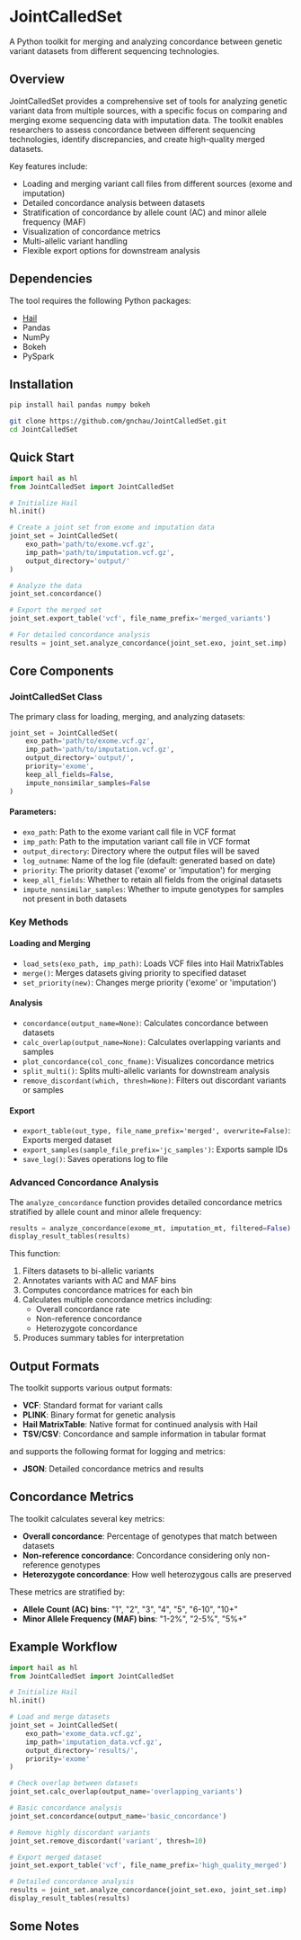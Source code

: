 # JointCalledSet

A Python toolkit for merging and analyzing concordance between genetic variant datasets from different sequencing technologies.

## Overview

JointCalledSet provides a comprehensive set of tools for analyzing genetic variant data from multiple sources, with a specific focus on comparing and merging exome sequencing data with imputation data. The toolkit enables researchers to assess concordance between different sequencing technologies, identify discrepancies, and create high-quality merged datasets.

Key features include:
- Loading and merging variant call files from different sources (exome and imputation)
- Detailed concordance analysis between datasets
- Stratification of concordance by allele count (AC) and minor allele frequency (MAF)
- Visualization of concordance metrics
- Multi-allelic variant handling
- Flexible export options for downstream analysis

## Dependencies

The tool requires the following Python packages:
- [Hail](https://hail.is/)
- Pandas
- NumPy
- Bokeh
- PySpark

## Installation

```bash
pip install hail pandas numpy bokeh

git clone https://github.com/gnchau/JointCalledSet.git
cd JointCalledSet
```

## Quick Start

```python
import hail as hl
from JointCalledSet import JointCalledSet

# Initialize Hail
hl.init()

# Create a joint set from exome and imputation data
joint_set = JointCalledSet(
    exo_path='path/to/exome.vcf.gz',
    imp_path='path/to/imputation.vcf.gz',
    output_directory='output/'
)

# Analyze the data
joint_set.concordance()

# Export the merged set
joint_set.export_table('vcf', file_name_prefix='merged_variants')

# For detailed concordance analysis
results = joint_set.analyze_concordance(joint_set.exo, joint_set.imp)
```

## Core Components

### JointCalledSet Class

The primary class for loading, merging, and analyzing datasets:

```python
joint_set = JointCalledSet(
    exo_path='path/to/exome.vcf.gz',
    imp_path='path/to/imputation.vcf.gz',
    output_directory='output/',
    priority='exome',
    keep_all_fields=False,
    impute_nonsimilar_samples=False
)
```

#### Parameters:

- `exo_path`: Path to the exome variant call file in VCF format
- `imp_path`: Path to the imputation variant call file in VCF format
- `output_directory`: Directory where the output files will be saved
- `log_outname`: Name of the log file (default: generated based on date)
- `priority`: The priority dataset ('exome' or 'imputation') for merging
- `keep_all_fields`: Whether to retain all fields from the original datasets
- `impute_nonsimilar_samples`: Whether to impute genotypes for samples not present in both datasets

### Key Methods

#### Loading and Merging

- `load_sets(exo_path, imp_path)`: Loads VCF files into Hail MatrixTables
- `merge()`: Merges datasets giving priority to specified dataset
- `set_priority(new)`: Changes merge priority ('exome' or 'imputation')

#### Analysis

- `concordance(output_name=None)`: Calculates concordance between datasets
- `calc_overlap(output_name=None)`: Calculates overlapping variants and samples
- `plot_concordance(col_conc_fname)`: Visualizes concordance metrics
- `split_multi()`: Splits multi-allelic variants for downstream analysis
- `remove_discordant(which, thresh=None)`: Filters out discordant variants or samples

#### Export

- `export_table(out_type, file_name_prefix='merged', overwrite=False)`: Exports merged dataset
- `export_samples(sample_file_prefix='jc_samples')`: Exports sample IDs
- `save_log()`: Saves operations log to file

### Advanced Concordance Analysis

The `analyze_concordance` function provides detailed concordance metrics stratified by allele count and minor allele frequency:

```python
results = analyze_concordance(exome_mt, imputation_mt, filtered=False)
display_result_tables(results)
```

This function:
1. Filters datasets to bi-allelic variants
2. Annotates variants with AC and MAF bins
3. Computes concordance matrices for each bin
4. Calculates multiple concordance metrics including:
   - Overall concordance rate
   - Non-reference concordance
   - Heterozygote concordance
5. Produces summary tables for interpretation

## Output Formats

The toolkit supports various output formats:

- **VCF**: Standard format for variant calls
- **PLINK**: Binary format for genetic analysis
- **Hail MatrixTable**: Native format for continued analysis with Hail
- **TSV/CSV**: Concordance and sample information in tabular format

and supports the following format for logging and metrics:
- **JSON**: Detailed concordance metrics and results

## Concordance Metrics

The toolkit calculates several key metrics:

- **Overall concordance**: Percentage of genotypes that match between datasets
- **Non-reference concordance**: Concordance considering only non-reference genotypes
- **Heterozygote concordance**: How well heterozygous calls are preserved

These metrics are stratified by:
- **Allele Count (AC) bins**: "1", "2", "3", "4", "5", "6-10", "10+"
- **Minor Allele Frequency (MAF) bins**: "1-2%", "2-5%", "5%+"

## Example Workflow

```python
import hail as hl
from JointCalledSet import JointCalledSet

# Initialize Hail
hl.init()

# Load and merge datasets
joint_set = JointCalledSet(
    exo_path='exome_data.vcf.gz',
    imp_path='imputation_data.vcf.gz',
    output_directory='results/',
    priority='exome'
)

# Check overlap between datasets
joint_set.calc_overlap(output_name='overlapping_variants')

# Basic concordance analysis
joint_set.concordance(output_name='basic_concordance')

# Remove highly discordant variants
joint_set.remove_discordant('variant', thresh=10)

# Export merged dataset
joint_set.export_table('vcf', file_name_prefix='high_quality_merged')

# Detailed concordance analysis
results = joint_set.analyze_concordance(joint_set.exo, joint_set.imp)
display_result_tables(results)
```

## Some Notes
